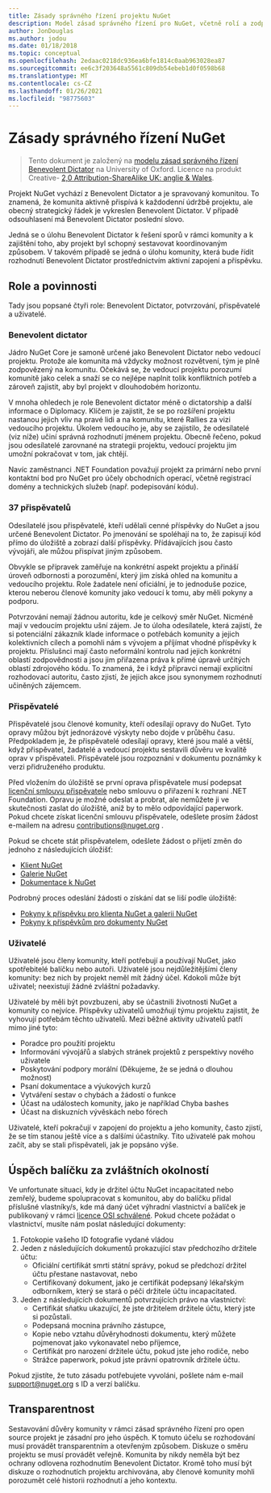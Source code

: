 ```yaml
---
title: Zásady správného řízení projektu NuGet
description: Model zásad správného řízení pro NuGet, včetně rolí a zodpovědností pro svěření, přispěvatele a uživatele.
author: JonDouglas
ms.author: jodou
ms.date: 01/18/2018
ms.topic: conceptual
ms.openlocfilehash: 2edaac0218dc936ea6bfe1814c0aab963028ea87
ms.sourcegitcommit: ee6c3f203648a5561c809db54ebeb1d0f0598b68
ms.translationtype: MT
ms.contentlocale: cs-CZ
ms.lasthandoff: 01/26/2021
ms.locfileid: "98775603"
---
```

# <a name="nuget-governance"></a>Zásady správného řízení NuGet

> Tento dokument je založený na [modelu zásad správného řízení Benevolent Dictator](http://www.oss-watch.ac.uk/resources/benevolentdictatorgovernancemodel) na University of Oxford. Licence na produkt Creative- [2,0 Attribution-ShareAlike UK: anglie & Wales](http://creativecommons.org/licenses/by-sa/2.0/uk/).

Projekt NuGet vychází z Benevolent Dictator a je spravovaný komunitou. To znamená, že komunita aktivně přispívá k každodenní údržbě projektu, ale obecný strategický řádek je vykreslen Benevolent Dictator. V případě odsouhlasení má Benevolent Dictator poslední slovo.

Jedná se o úlohu Benevolent Dictator k řešení sporů v rámci komunity a k zajištění toho, aby projekt byl schopný sestavovat koordinovaným způsobem. V takovém případě se jedná o úlohu komunity, která bude řídit rozhodnutí Benevolent Dictator prostřednictvím aktivní zapojení a příspěvku.

## <a name="roles-and-responsibilities"></a>Role a povinnosti

Tady jsou popsané čtyři role: Benevolent Dictator, potvrzování, přispěvatelé a uživatelé.

### <a name="benevolent-dictator"></a>Benevolent dictator

Jádro NuGet Core je samoně určené jako Benevolent Dictator nebo vedoucí projektu. Protože ale komunita má vždycky možnost rozvětvení, tým je plně zodpovězený na komunitu. Očekává se, že vedoucí projektu porozumí komunitě jako celek a snaží se co nejlépe naplnit tolik konfliktních potřeb a zároveň zajistit, aby byl projekt v dlouhodobém horizontu.

V mnoha ohledech je role Benevolent dictator méně o dictatorship a další informace o Diplomacy. Klíčem je zajistit, že se po rozšíření projektu nastanou jejich vliv na pravé lidi a na komunitu, které Rallies za vizi vedoucího projektu. Úkolem vedoucího je, aby se zajistilo, že odesílatelé (viz níže) učiní správná rozhodnutí jménem projektu. Obecně řečeno, pokud jsou odesílatelé zarovnané na strategii projektu, vedoucí projektu jim umožní pokračovat v tom, jak chtějí.

Navíc zaměstnanci .NET Foundation považují projekt za primární nebo první kontaktní bod pro NuGet pro účely obchodních operací, včetně registrací domény a technických služeb (např. podepisování kódu).

### <a name="committers"></a>37 přispěvatelů

Odesílatelé jsou přispěvatelé, kteří udělali cenné příspěvky do NuGet a jsou určené Benevolent Dictator. Po jmenování se spoléhají na to, že zapisují kód přímo do úložiště a zobrazí další příspěvky. Přídávajících jsou často vývojáři, ale můžou přispívat jiným způsobem.

Obvykle se přípravek zaměřuje na konkrétní aspekt projektu a přináší úroveň odbornosti a porozumění, který jim získá ohled na komunitu a vedoucího projektu. Role žadatele není oficiální, je to jednoduše pozice, kterou neberou členové komunity jako vedoucí k tomu, aby měli pokyny a podporu.

Potvrzování nemají žádnou autoritu, kde je celkový směr NuGet. Nicméně mají v vedoucím projektu ušní zájem. Je to úloha odesílatele, která zajistí, že si potenciální zákazník klade informace o potřebách komunity a jejich kolektivních cílech a pomohli nám s vývojem a příjímat vhodné příspěvky k projektu. Příslušnci mají často neformální kontrolu nad jejich konkrétní oblastí zodpovědnosti a jsou jim přiřazena práva k přímé úpravě určitých oblastí zdrojového kódu. To znamená, že i když přípravci nemají explicitní rozhodovací autoritu, často zjistí, že jejich akce jsou synonymem rozhodnutí učiněných zájemcem.

### <a name="contributors"></a>Přispěvatelé

Přispěvatelé jsou členové komunity, kteří odesílají opravy do NuGet. Tyto opravy můžou být jednorázové výskyty nebo dojde v průběhu času. Předpokladem je, že přispěvatelé odesílají opravy, které jsou malé a větší, když přispěvatel, žadatelé a vedoucí projektu sestavili důvěru ve kvalitě oprav v přispěvateli. Přispěvatelé jsou rozpoznáni v dokumentu poznámky k verzi přidruženého produktu.

Před vložením do úložiště se první oprava přispěvatele musí podepsat [licenční smlouvu přispěvatele](http://en.wikipedia.org/wiki/Contributor_License_Agreement) nebo smlouvu o přiřazení k rozhraní .NET Foundation. Opravu je možné odeslat a probrat, ale nemůžete ji ve skutečnosti zaslat do úložiště, aniž by to mělo odpovídající paperwork. Pokud chcete získat licenční smlouvu přispěvatele, odešlete prosím žádost e-mailem na adresu [contributions@nuget.org](mailto:contributions@nuget.org) .

Pokud se chcete stát přispěvatelem, odešlete žádost o přijetí změn do jednoho z následujících úložišť:

- [Klient NuGet](https://github.com/NuGet/NuGet.Client)
- [Galerie NuGet](https://github.com/nuget/nugetgallery)
- [Dokumentace k NuGet](https://github.com/nuget/nugetdocs)

Podrobný proces odeslání žádosti o získání dat se liší podle úložiště:

- [Pokyny k příspěvku pro klienta NuGet a galerii NuGet](https://github.com/NuGet/Home/wiki/Contributing-to-NuGet)
- [Pokyny k příspěvkům pro dokumenty NuGet](https://github.com/NuGet/NuGetDocs/wiki/Contributing-to-NuGet-Documentation)

### <a name="users"></a>Uživatelé

Uživatelé jsou členy komunity, kteří potřebují a používají NuGet, jako spotřebitelé balíčku nebo autoři. Uživatelé jsou nejdůležitějšími členy komunity: bez nich by projekt neměl mít žádný účel. Kdokoli může být uživatel; neexistují žádné zvláštní požadavky.

Uživatelé by měli být povzbuzeni, aby se účastnili životnosti NuGet a komunity co nejvíce. Příspěvky uživatelů umožňují týmu projektu zajistit, že vyhovují potřebám těchto uživatelů. Mezi běžné aktivity uživatelů patří mimo jiné tyto:

- Poradce pro použití projektu
- Informování vývojářů a slabých stránek projektů z perspektivy nového uživatele
- Poskytování podpory morální (Děkujeme, že se jedná o dlouhou možnost)
- Psaní dokumentace a výukových kurzů
- Vytváření sestav o chybách a žádostí o funkce
- Účast na událostech komunity, jako je například Chyba bashes
- Účast na diskuzních vývěskách nebo fórech

Uživatelé, kteří pokračují v zapojení do projektu a jeho komunity, často zjistí, že se tím stanou ještě více a s dalšími účastníky. Tito uživatelé pak mohou začít, aby se stali přispěvateli, jak je popsáno výše.

## <a name="package-succession-under-special-circumstances"></a>Úspěch balíčku za zvláštních okolností

Ve unfortunate situaci, kdy je držitel účtu NuGet incapacitated nebo zemřelý, budeme spolupracovat s komunitou, aby do balíčku přidal příslušné vlastníky/s, kde má daný účet výhradní vlastnictví a balíček je publikovaný v rámci [licence OSI schválené](https://opensource.org/licenses/alphabetical). Pokud chcete požádat o vlastnictví, musíte nám poslat následující dokumenty:

1. Fotokopie vašeho ID fotografie vydané vládou
1. Jeden z následujících dokumentů prokazující stav předchozího držitele účtu: 
    - Oficiální certifikát smrti státní správy, pokud se předchozí držitel účtu přestane nastavovat, nebo
    - Certifikovaný dokument, jako je certifikát podepsaný lékařským odborníkem, který se stará o péči držitele účtu incapacitated.
1. Jeden z následujících dokumentů potvrzujících právo na vlastnictví: 
    - Certifikát sňatku ukazující, že jste držitelem držitele účtu, který jste si pozůstali.
    - Podepsaná mocnina právního zástupce,
    - Kopie nebo vztahu důvěryhodnosti dokumentu, který můžete pojmenovat jako vykonavatel nebo příjemce,
    - Certifikát pro narození držitele účtu, pokud jste jeho rodiče, nebo
    - Strážce paperwork, pokud jste právní opatrovník držitele účtu.

Pokud zjistíte, že tuto zásadu potřebujete vyvoláni, pošlete nám e-mail [support@nuget.org](mailto:support@nuget.org) s ID a verzí balíčku.

## <a name="transparency"></a>Transparentnost

Sestavování důvěry komunity v rámci zásad správného řízení pro open source projekt je zásadní pro jeho úspěch. K tomuto účelu se rozhodování musí provádět transparentním a otevřeným způsobem. Diskuze o směru projektu se musí provádět veřejně. Komunita by nikdy neměla být bez ochrany odlovena rozhodnutím Benevolent Dictator. Kromě toho musí být diskuze o rozhodnutích projektu archivována, aby členové komunity mohli porozumět celé historii rozhodnutí a jeho kontextu.
